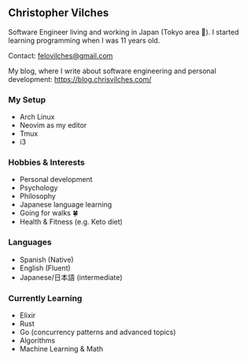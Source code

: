 ## Christopher Vilches

Software Engineer living and working in Japan (Tokyo area 🗼). I started learning programming when I was 11 years old.

Contact: felovilches@gmail.com

My blog, where I write about software engineering and personal development: https://blog.chrisvilches.com/

### My Setup

* Arch Linux
* Neovim as my editor
* Tmux
* i3

### Hobbies & Interests

* Personal development
* Psychology
* Philosophy
* Japanese language learning
* Going for walks 🍀
* Health & Fitness (e.g. Keto diet)

### Languages

* Spanish (Native)
* English (Fluent)
* Japanese/日本語 (intermediate)

<!-- TODO: Add main skills, etc -->

### Currently Learning

* Elixir
* Rust
* Go (concurrency patterns and advanced topics)
* Algorithms
* Machine Learning & Math
